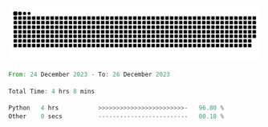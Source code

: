 <picture>
  <source media="(prefers-color-scheme: dark)" srcset="https://raw.githubusercontent.com/platane/platane/output/github-contribution-grid-snake-dark.svg">
  <img alt="github contribution grid snake animation" src="https://raw.githubusercontent.com/platane/platane/output/github-contribution-grid-snake.svg">
</picture>

<!--START_SECTION:waka-->

```rust
From: 24 December 2023 - To: 26 December 2023

Total Time: 4 hrs 8 mins

Python   4 hrs           >>>>>>>>>>>>>>>>>>>>>>>>-   96.80 %
Other    0 secs          -------------------------   00.18 %
```

<!--END_SECTION:waka-->

